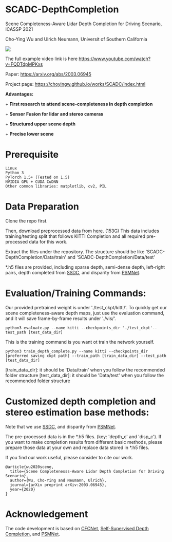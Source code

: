 # SCADC-DepthCompletion
Scene Completeness-Aware Lidar Depth Completion for Driving Scenario, ICASSP 2021

Cho-Ying Wu and Ulrich Neumann, Universit of Southern California

<img src='demo.gif'>

The full example video link is here https://www.youtube.com/watch?v=FQDTdpMPKxs

Paper: https://arxiv.org/abs/2003.06945

Project page: https://choyingw.github.io/works/SCADC/index.html

**Advantages:**

\+ **First research to attend scene-completeness in depth completion**

\+ **Sensor Fusion for lidar and stereo cameras**

\+ **Structured upper scene depth**

\+ **Precise lower scene**

# Prerequisite

	Linux
	Python 3
	PyTorch 1.5+ (Tested on 1.5)
	NVIDIA GPU + CUDA CuDNN 
	Other common libraries: matplotlib, cv2, PIL

# Data Preparation

Clone the repo first.

Then, download preprocessed data from <a href="https://drive.google.com/file/d/1c78Ox6KfaUkXZf4qx5hVly9Na_QJ5VIv/view?usp=sharing">here</a>. (153G) This data includes training/testing split that follows KITTI Completion and all required pre-processed data for this work. 

Extract the files under the repository. The structure should be like 'SCADC-DepthCompletion/Data/train' and 'SCADC-DepthCompletion/Data/test'

\*.h5 files are provided, including sparse depth, semi-dense depth, left-right pairs, depth completed from <a href="https://github.com/fangchangma/self-supervised-depth-completion">SSDC</a>, and disparity from <a href="https://github.com/JiaRenChang/PSMNet">PSMNet</a>.

# Evaluation/Training Commands:

Our provided pretrained weight is under './test_ckpt/kitti/'. To quickly get our scene completeness-aware depth maps, just use the evaluation command, and it will save frame-by-frame results under './vis/'.

	python3 evaluate.py --name kitti --checkpoints_dir './test_ckpt'--test_path [test_data_dir]

This is the training command is you want ot train the network yourself.

	python3 train_depth_complete.py --name kitti --checkpoints_dir [preferred saving ckpt path] --train_path [train_data_dir] --test_path [test_data_dir]

\[train_data_dir\]: it should be 'Data/train' when you follow the recommended folder structure
\[test_data_dir\]: it should be 'Data/test' when you follow the recommended folder structure

# Customized depth completion and stereo estimation base methods:

Note that we use <a href="https://github.com/fangchangma/self-supervised-depth-completion">SSDC</a>, and disparity from <a href="https://github.com/JiaRenChang/PSMNet">PSMNet</a>. 

The pre-processed data is in the \*.h5 files. (key: 'depth_c' and 'disp_c'). If you want to make completion results from different basic methods, please prepare those data at your own and replace data stored in \*.h5 files.


If you find our work useful, please consider to cite our work.

	@article{wu2020scene,
	  title={Scene Completenesss-Aware Lidar Depth Completion for Driving Scenario},
	  author={Wu, Cho-Ying and Neumann, Ulrich},
	  journal={arXiv preprint arXiv:2003.06945},
	  year={2020}
	}

# Acknowledgement

The code development is based on <a href="https://github.com/choyingw/CFCNet">CFCNet</a>, <a href="https://github.com/fangchangma/self-supervised-depth-completion">Self-Supervised Depth Completion</a>, and <a href="https://github.com/JiaRenChang/PSMNet">PSMNet</a>. 